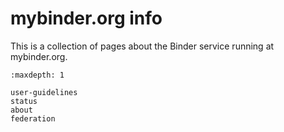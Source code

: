 # mybinder.org info

This is a collection of pages about the Binder service running at mybinder.org.

```{toctree}
:maxdepth: 1

user-guidelines
status
about
federation
```
